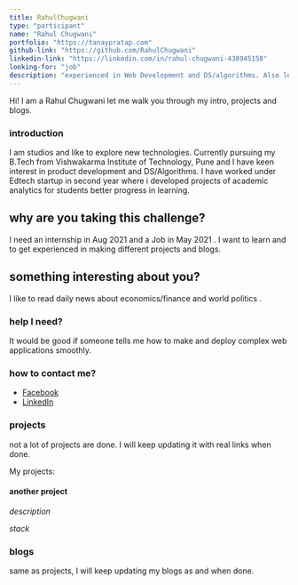 ```yaml
---
title: RahulChugwani
type: "participant"
name: "Rahul Chugwani"
portfolio: "https://tanaypratap.com"
github-link: "https://github.com/RahulChugwani"
linkedin-link: "https://linkedin.com/in/rahul-chugwani-438945158"
looking-for: "job"
description: "experienced in Web Development and DS/algorithms. Also learning ReactJS and exploring Machine Learning"
---
```


Hi! I am a Rahul Chugwani let me walk you through my intro, projects and blogs.

### introduction

I am studios and like to explore new technologies. Currently pursuing my B.Tech from Vishwakarma Institute of Technology, Pune and I have keen interest in product development and DS/Algorithms. I have worked under Edtech startup in second year where i developed projects of academic analytics for students better progress in learning. 

## why are you taking this challenge?

I need an internship in Aug 2021 and a Job in May 2021 .
I want to learn and to get experienced in making different projects and blogs.

## something interesting about you?

I like to read daily news about economics/finance and world politics .

### help I need?

It would be good if someone tells me how to make and deploy complex web applications smoothly.

### how to contact me?

- [Facebook](https://www.facebook.com/rahul.chugwani.522)
- [LinkedIn](https://linkedin.com/in/rahul-chugwani-438945158)

### projects
 
not a lot of projects are done. I will keep updating it with real links when done.

My projects:





#### another project

_description_

_stack_

### blogs

same as projects, I will keep updating my blogs as and when done.


